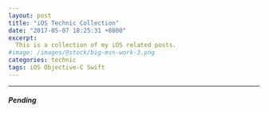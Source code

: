```yaml
---
layout: post
title: "iOS Technic Collection"
date: "2017-05-07 18:25:31 +0800"
excerpt:
  This is a collection of my iOS related posts.
#image: /images/@stock/big-msn-work-3.png
categories: technic
tags: iOS Objective-C Swift
---
```


----
##### Pending #####
